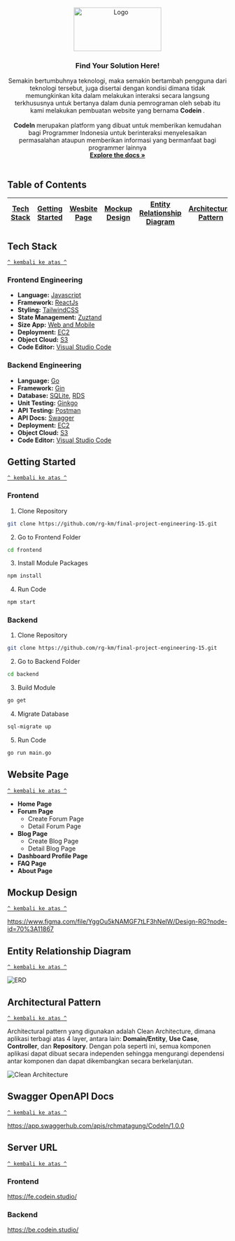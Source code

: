 <br />
<p align="center">
  <a href="https://github.com/rg-km/final-project-engineering-15">
    <img src="./assets/logo2-01.png" alt="Logo" width="200" height="100">
  </a>  
  
  <h3 align="center">Find Your Solution Here!</h3>

  <p align="center">
    Semakin bertumbuhnya teknologi, maka semakin bertambah pengguna dari teknologi tersebut, juga disertai dengan kondisi dimana tidak memungkinkan kita dalam melakukan interaksi secara langsung terkhususnya untuk bertanya dalam dunia pemrograman oleh sebab itu  kami melakukan pembuatan website yang bernama <strong> Codein </strong>. <br /> 
    <br />
    <strong> CodeIn </strong> merupakan platform yang dibuat untuk memberikan kemudahan bagi Programmer Indonesia untuk berinteraksi menyelesaikan permasalahan ataupun memberikan informasi yang bermanfaat bagi programmer lainnya
    <br />
    <a href="https://docs.google.com/presentation/d/1zMoOK3sKTzY6oitYUy-qlqJskLaAwqnW/edit?usp=sharing&ouid=115204411593671225594&rtpof=true&sd=true"><strong>Explore the docs »</strong></a>
    <br />
    <br />
  </p>
</p>

## Table of Contents

| [Tech Stack](#tech-stack) | [Getting Started](#getting-started) | [Wesbite Page](#website-page) | [Mockup Design](#mockup-design) | [Entity Relationship Diagram](#entity-relationship-diagram) | [Architectural Pattern](#architectural-pattern) | [Swagger OpenAPI Docs](#swagger-openapi-docs) | [Server URL](#server-url) |
| :-----------------------: | :---------------------------------: | :---------------------------: | :-----------------------------: | :---------------------------------------------------------: | :---------------------------------------------: | --------------------------------------------- | ------------------------- |


## Tech Stack

[`^ kembali ke atas ^`](#table-of-contents)

### Frontend Engineering

- **Language:** [Javascript](https://www.javascript.com/)
- **Framework:** [ReactJs](https://reactjs.org/)
- **Styling:** [TailwindCSS](https://tailwindcss.com/)
- **State Management:** [Zuztand](https://github.com/pmndrs/zustand)
- **Size App:** [Web and Mobile](https://github.com/rg-km/final-project-engineering-15)
- **Deployment:** [EC2](https://aws.amazon.com/ec2/)
- **Object Cloud:** [S3](https://aws.amazon.com/s3/)
- **Code Editor:** [Visual Studio Code](https://code.visualstudio.com/)

### Backend Engineering

- **Language:** [Go](https://golang.org/)
- **Framework:** [Gin](https://gin-gonic.com/)
- **Database:** [SQLite](https://www.sqlite.org), [RDS](https://aws.amazon.com/rds/)
- **Unit Testing:** [Ginkgo](https://github.com/onsi/ginkgo)
- **API Testing:** [Postman](https://www.getpostman.com/)
- **API Docs:** [Swagger](https://swagger.io/)
- **Deployment:** [EC2](https://aws.amazon.com/ec2/)
- **Object Cloud:** [S3](https://aws.amazon.com/s3/)
- **Code Editor:** [Visual Studio Code](https://code.visualstudio.com/)

## Getting Started

[`^ kembali ke atas ^`](#table-of-contents)

### Frontend

1. Clone Repository
```sh
git clone https://github.com/rg-km/final-project-engineering-15.git
```
2. Go to Frontend Folder
```sh
cd frontend
```
3. Install Module Packages
```sh
npm install
``` 
4. Run Code
```sh
npm start
```

### Backend

1. Clone Repository
  ```sh
  git clone https://github.com/rg-km/final-project-engineering-15.git
  ```
2. Go to Backend Folder
```sh
cd backend
```
3. Build Module
```sh
go get
```
4. Migrate Database
```sh
sql-migrate up
```
5. Run Code
```sh
go run main.go
```

## Website Page

[`^ kembali ke atas ^`](#table-of-contents)

- **Home Page**
- **Forum Page**
  - Create Forum Page
  - Detail Forum Page
- **Blog Page**
  - Create Blog Page
  - Detail Blog Page
- **Dashboard Profile Page**
- **FAQ Page**
- **About Page**

## Mockup Design

[`^ kembali ke atas ^`](#table-of-contents)

https://www.figma.com/file/YggOu5kNAMGF7tLF3hNeIW/Design-RG?node-id=70%3A11867

## Entity Relationship Diagram

[`^ kembali ke atas ^`](#table-of-contents)

![ERD](./assets/CodeIn-ERD.png)

## Architectural Pattern

[`^ kembali ke atas ^`](#table-of-contents)

Architectural pattern yang digunakan adalah Clean Architecture, dimana aplikasi terbagi atas 4 layer, antara lain: **Domain/Entity**, **Use Case**, **Controller**, dan **Repository**. Dengan pola seperti ini, semua komponen aplikasi dapat dibuat secara independen sehingga mengurangi dependensi antar komponen dan dapat dikembangkan secara berkelanjutan.

![Clean Architecture](./assets/CleanArch.png)

## Swagger OpenAPI Docs

[`^ kembali ke atas ^`](#table-of-contents)

https://app.swaggerhub.com/apis/rchmatagung/CodeIn/1.0.0

## Server URL

[`^ kembali ke atas ^`](#table-of-contents)
### Frontend

https://fe.codein.studio/

### Backend
https://be.codein.studio/
